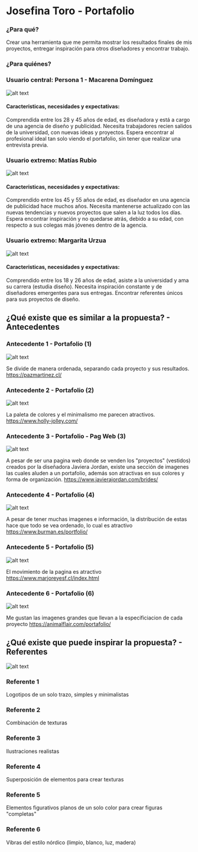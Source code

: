 # Josefina Toro - Portafolio
### ¿Para qué?
Crear una herramienta que me permita mostrar los resultados finales de mis proyectos, entregar inspiración para otros diseñadores y encontrar trabajo.

### ¿Para quiénes?
### Usuario central: Persona 1 - Macarena Domínguez
![alt text](/IMAGES/img1.jpeg)

#### Caracteristicas, necesidades y expectativas:
Comprendida entre los 28 y 45 años de edad, es diseñadora y está a cargo de una agencia de diseño y publicidad. Necesita trabajadores recien salidos de la universidad, con nuevas ideas y proyectos. Espera encontrar al profesional ideal tan solo viendo el portafolio, sin tener que realizar una entrevista previa.

### Usuario extremo: Matías Rubio
![alt text](/IMAGES/img2.jpeg)

#### Caracteristicas, necesidades y expectativas:
Comprendido entre los 45 y 55 años de edad, es diseñador en una agencia de publicidad hace muchos años. Necesita mantenerse actualizado con las nuevas tendencias y nuevos proyectos que salen a la luz todos los días. Espera encontrar inspiración y no quedarse atrás, debido a su edad, con respecto a sus colegas más jóvenes dentro de la agencia.

### Usuario extremo: Margarita Urzua
![alt text](/IMAGES/img3.jpeg)

#### Caracteristicas, necesidades y expectativas:
Comprendido entre los 18 y 26 años de edad, asiste a la universidad y ama su carrera (estudia diseño). Necesita inspiración constante y de diseñadores emergentes para sus entregas. Encontrar referentes únicos para sus proyectos de diseño.

## ¿Qué existe que es similar a la propuesta? - Antecedentes
### Antecedente 1 - Portafolio (1)
![alt text](/IMAGES/imgp1.jpeg)

Se divide de manera ordenada, separando cada proyecto y sus resultados.
https://pazmartinez.cl/

### Antecedente 2 - Portafolio (2)
![alt text](/IMAGES/imgp2.png)

La paleta de colores y el minimalismo me parecen atractivos.
https://www.holly-jolley.com/

### Antecedente 3 - Portafolio - Pag Web (3)
![alt text](/IMAGES/imgp3.jpeg)

A pesar de ser una pagina web donde se venden los "proyectos" (vestidos) creados por la diseñadora Javiera Jordan, existe una sección de imagenes las cuales aluden a un portafolio, además son atractivas en sus colores y forma de organización. 
https://www.javierajordan.com/brides/

### Antecedente 4 - Portafolio (4)
![alt text](/IMAGES/imgp4.jpeg)

A pesar de tener muchas imagenes e información, la distribución de estas hace que todo se vea ordenado, lo cual es atractivo
https://www.burman.es/portfolio/

### Antecedente 5 - Portafolio (5)
![alt text](/IMAGES/imgp5.jpeg)

El movimiento de la pagina es atractivo
https://www.marjoreyesf.cl/index.html

### Antecedente 6 - Portafolio (6)
![alt text](/IMAGES/imgp6.jpeg)

Me gustan las imagenes grandes que llevan a la especificiacion de cada proyecto
https://animalflair.com/portafolio/

## ¿Qué existe que puede inspirar la propuesta? - Referentes
![alt text](/IMAGES/imgref.jpeg)

### Referente 1 
Logotipos de un solo trazo, simples y minimalistas

### Referente 2
Combinación de texturas

### Referente 3
Ilustraciones realistas

### Referente 4
Superposición de elementos para crear texturas

### Referente 5
Elementos figurativos planos de un solo color para crear figuras "completas"

### Referente 6
Vibras del estilo nórdico (limpio, blanco, luz, madera)
